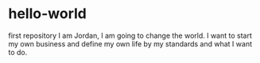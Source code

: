 # hello-world
first repository
I am Jordan, I am going to change the world. I want to start my own business and define my own life by my standards and what I want to do.
